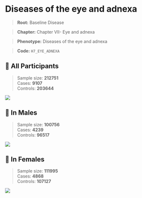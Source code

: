 # Diseases of the eye and adnexa

> **Root:** Baseline Disease  

> **Chapter:** Chapter VII- Eye and adnexa  

> **Phenotype:** Diseases of the eye and adnexa  

> **Code:** `H7_EYE_ADNEXA`

## 🧪 All Participants  
> Sample size: **212751**  
> Cases: **9107**  
> Controls: **203644**
<img src="/Disease/Figures/ALL/Baseline/H7_EYE_ADNEXA.png"/>
<CsvTable src="/public/Disease/Data/ALL/Baseline/LG_H7_EYE_ADNEXA.csv" label="🔍 View full results" />

## 👨 In Males  
> Sample size: **100756**  
> Cases: **4239**  
> Controls: **96517**
<img src="/Disease/Figures/Male/Baseline/H7_EYE_ADNEXA.png"/>
<CsvTable src="/public/Disease/Data/Male/Baseline/LG_H7_EYE_ADNEXA.csv" label="🔍 View full results" />

## 👩 In Females  
> Sample size: **111995**  
> Cases: **4868**  
> Controls: **107127**
<img src="/Disease/Figures/Female/Baseline/H7_EYE_ADNEXA.png"/>
<CsvTable src="/public/Disease/Data/Female/Baseline/LG_H7_EYE_ADNEXA.csv" label="🔍 View full results" />
